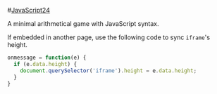 #[JavaScript24](http://handsomeone.github.io/JavaScript24/)

A minimal arithmetical game with JavaScript syntax.

If embedded in another page, use the following code to sync `iframe`'s height.

```javascript
onmessage = function(e) {
  if (e.data.height) {
    document.querySelector('iframe').height = e.data.height;
  }
}
```
